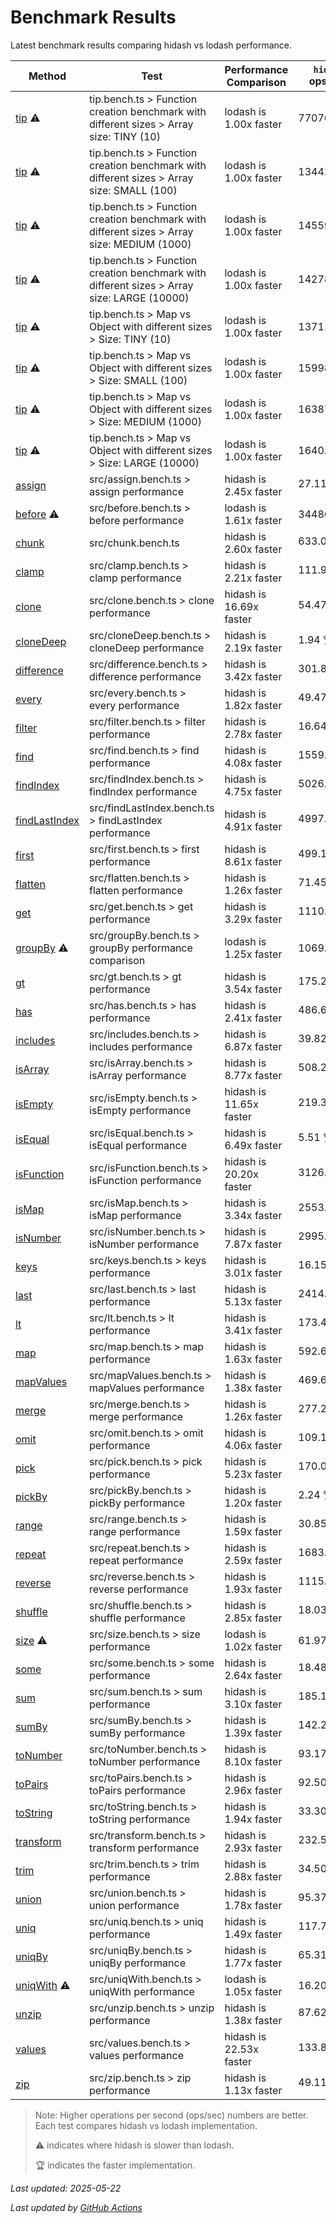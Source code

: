 # Benchmark Results

Latest benchmark results comparing hidash vs lodash performance.

| Method | Test | Performance Comparison | `hidash` ops/sec | `lodash@4.17.21` ops/sec |
|--------|------|----------------------|----------------|----------------|
| [tip](https://github.com/NaverPayDev/hidash/blob/main/src/tip.ts) ⚠️ | tip.bench.ts > Function creation benchmark with different sizes > Array size: TINY (10) | lodash is 1.00x faster | 7707690.41 | 7707690.41 🏆 |
| [tip](https://github.com/NaverPayDev/hidash/blob/main/src/tip.ts) ⚠️ | tip.bench.ts > Function creation benchmark with different sizes > Array size: SMALL (100) | lodash is 1.00x faster | 1344215.21 | 1344215.21 🏆 |
| [tip](https://github.com/NaverPayDev/hidash/blob/main/src/tip.ts) ⚠️ | tip.bench.ts > Function creation benchmark with different sizes > Array size: MEDIUM (1000) | lodash is 1.00x faster | 145592.78 | 145592.78 🏆 |
| [tip](https://github.com/NaverPayDev/hidash/blob/main/src/tip.ts) ⚠️ | tip.bench.ts > Function creation benchmark with different sizes > Array size: LARGE (10000) | lodash is 1.00x faster | 14278.68 | 14278.68 🏆 |
| [tip](https://github.com/NaverPayDev/hidash/blob/main/src/tip.ts) ⚠️ | tip.bench.ts > Map vs Object with different sizes > Size: TINY (10) | lodash is 1.00x faster | 1371167.21 | 1371167.21 🏆 |
| [tip](https://github.com/NaverPayDev/hidash/blob/main/src/tip.ts) ⚠️ | tip.bench.ts > Map vs Object with different sizes > Size: SMALL (100) | lodash is 1.00x faster | 159984.51 | 159984.51 🏆 |
| [tip](https://github.com/NaverPayDev/hidash/blob/main/src/tip.ts) ⚠️ | tip.bench.ts > Map vs Object with different sizes > Size: MEDIUM (1000) | lodash is 1.00x faster | 16387.08 | 16387.08 🏆 |
| [tip](https://github.com/NaverPayDev/hidash/blob/main/src/tip.ts) ⚠️ | tip.bench.ts > Map vs Object with different sizes > Size: LARGE (10000) | lodash is 1.00x faster | 1640.63 | 1640.63 🏆 |
| [assign](https://github.com/NaverPayDev/hidash/blob/main/src/assign.ts) | src/assign.bench.ts > assign performance | hidash is 2.45x faster | 27.11 🏆 | 11.07 |
| [before](https://github.com/NaverPayDev/hidash/blob/main/src/before.ts) ⚠️ | src/before.bench.ts > before performance | lodash is 1.61x faster | 344865.63 | 555744.61 🏆 |
| [chunk](https://github.com/NaverPayDev/hidash/blob/main/src/chunk.ts) | src/chunk.bench.ts | hidash is 2.60x faster | 633.00 🏆 | 243.35 |
| [clamp](https://github.com/NaverPayDev/hidash/blob/main/src/clamp.ts) | src/clamp.bench.ts > clamp performance | hidash is 2.21x faster | 111.98 🏆 | 50.57 |
| [clone](https://github.com/NaverPayDev/hidash/blob/main/src/clone.ts) | src/clone.bench.ts > clone performance | hidash is 16.69x faster | 54.47 🏆 | 3.26 |
| [cloneDeep](https://github.com/NaverPayDev/hidash/blob/main/src/cloneDeep.ts) | src/cloneDeep.bench.ts > cloneDeep performance | hidash is 2.19x faster | 1.94 🏆 | 0.88 |
| [difference](https://github.com/NaverPayDev/hidash/blob/main/src/difference.ts) | src/difference.bench.ts > difference performance | hidash is 3.42x faster | 301.86 🏆 | 88.30 |
| [every](https://github.com/NaverPayDev/hidash/blob/main/src/every.ts) | src/every.bench.ts > every performance | hidash is 1.82x faster | 49.47 🏆 | 27.12 |
| [filter](https://github.com/NaverPayDev/hidash/blob/main/src/filter.ts) | src/filter.bench.ts > filter performance | hidash is 2.78x faster | 16.64 🏆 | 5.99 |
| [find](https://github.com/NaverPayDev/hidash/blob/main/src/find.ts) | src/find.bench.ts > find performance | hidash is 4.08x faster | 1559.82 🏆 | 382.24 |
| [findIndex](https://github.com/NaverPayDev/hidash/blob/main/src/findIndex.ts) | src/findIndex.bench.ts > findIndex performance | hidash is 4.75x faster | 5026.40 🏆 | 1058.31 |
| [findLastIndex](https://github.com/NaverPayDev/hidash/blob/main/src/findLastIndex.ts) | src/findLastIndex.bench.ts > findLastIndex performance | hidash is 4.91x faster | 4997.17 🏆 | 1017.45 |
| [first](https://github.com/NaverPayDev/hidash/blob/main/src/first.ts) | src/first.bench.ts > first performance | hidash is 8.61x faster | 499.14 🏆 | 57.94 |
| [flatten](https://github.com/NaverPayDev/hidash/blob/main/src/flatten.ts) | src/flatten.bench.ts > flatten performance | hidash is 1.26x faster | 71.45 🏆 | 56.72 |
| [get](https://github.com/NaverPayDev/hidash/blob/main/src/get.ts) | src/get.bench.ts > get performance | hidash is 3.29x faster | 1110.54 🏆 | 337.47 |
| [groupBy](https://github.com/NaverPayDev/hidash/blob/main/src/groupBy.ts) ⚠️ | src/groupBy.bench.ts > groupBy performance comparison | lodash is 1.25x faster | 1069.65 | 1335.58 🏆 |
| [gt](https://github.com/NaverPayDev/hidash/blob/main/src/gt.ts) | src/gt.bench.ts > gt performance | hidash is 3.54x faster | 175.26 🏆 | 49.57 |
| [has](https://github.com/NaverPayDev/hidash/blob/main/src/has.ts) | src/has.bench.ts > has performance | hidash is 2.41x faster | 486.69 🏆 | 202.36 |
| [includes](https://github.com/NaverPayDev/hidash/blob/main/src/includes.ts) | src/includes.bench.ts > includes performance | hidash is 6.87x faster | 39.82 🏆 | 5.79 |
| [isArray](https://github.com/NaverPayDev/hidash/blob/main/src/isArray.ts) | src/isArray.bench.ts > isArray performance | hidash is 8.77x faster | 508.26 🏆 | 57.97 |
| [isEmpty](https://github.com/NaverPayDev/hidash/blob/main/src/isEmpty.ts) | src/isEmpty.bench.ts > isEmpty performance | hidash is 11.65x faster | 219.31 🏆 | 18.83 |
| [isEqual](https://github.com/NaverPayDev/hidash/blob/main/src/isEqual.ts) | src/isEqual.bench.ts > isEqual performance | hidash is 6.49x faster | 5.51 🏆 | 0.85 |
| [isFunction](https://github.com/NaverPayDev/hidash/blob/main/src/isFunction.ts) | src/isFunction.bench.ts > isFunction performance | hidash is 20.20x faster | 3126.96 🏆 | 154.79 |
| [isMap](https://github.com/NaverPayDev/hidash/blob/main/src/isMap.ts) | src/isMap.bench.ts > isMap performance | hidash is 3.34x faster | 2553.68 🏆 | 765.68 |
| [isNumber](https://github.com/NaverPayDev/hidash/blob/main/src/isNumber.ts) | src/isNumber.bench.ts > isNumber performance | hidash is 7.87x faster | 2995.31 🏆 | 380.78 |
| [keys](https://github.com/NaverPayDev/hidash/blob/main/src/keys.ts) | src/keys.bench.ts > keys performance | hidash is 3.01x faster | 16.15 🏆 | 5.37 |
| [last](https://github.com/NaverPayDev/hidash/blob/main/src/last.ts) | src/last.bench.ts > last performance | hidash is 5.13x faster | 2414.20 🏆 | 470.77 |
| [lt](https://github.com/NaverPayDev/hidash/blob/main/src/lt.ts) | src/lt.bench.ts > lt performance | hidash is 3.41x faster | 173.43 🏆 | 50.79 |
| [map](https://github.com/NaverPayDev/hidash/blob/main/src/map.ts) | src/map.bench.ts > map performance | hidash is 1.63x faster | 592.69 🏆 | 363.31 |
| [mapValues](https://github.com/NaverPayDev/hidash/blob/main/src/mapValues.ts) | src/mapValues.bench.ts > mapValues performance | hidash is 1.38x faster | 469.68 🏆 | 340.65 |
| [merge](https://github.com/NaverPayDev/hidash/blob/main/src/merge.ts) | src/merge.bench.ts > merge performance | hidash is 1.26x faster | 277.28 🏆 | 219.93 |
| [omit](https://github.com/NaverPayDev/hidash/blob/main/src/omit.ts) | src/omit.bench.ts > omit performance | hidash is 4.06x faster | 109.19 🏆 | 26.89 |
| [pick](https://github.com/NaverPayDev/hidash/blob/main/src/pick.ts) | src/pick.bench.ts > pick performance | hidash is 5.23x faster | 170.04 🏆 | 32.48 |
| [pickBy](https://github.com/NaverPayDev/hidash/blob/main/src/pickBy.ts) | src/pickBy.bench.ts > pickBy performance | hidash is 1.20x faster | 2.24 🏆 | 1.86 |
| [range](https://github.com/NaverPayDev/hidash/blob/main/src/range.ts) | src/range.bench.ts > range performance | hidash is 1.59x faster | 30.85 🏆 | 19.40 |
| [repeat](https://github.com/NaverPayDev/hidash/blob/main/src/repeat.ts) | src/repeat.bench.ts > repeat performance | hidash is 2.59x faster | 1683.82 🏆 | 650.05 |
| [reverse](https://github.com/NaverPayDev/hidash/blob/main/src/reverse.ts) | src/reverse.bench.ts > reverse performance | hidash is 1.93x faster | 1115.30 🏆 | 578.21 |
| [shuffle](https://github.com/NaverPayDev/hidash/blob/main/src/shuffle.ts) | src/shuffle.bench.ts > shuffle performance | hidash is 2.85x faster | 18.03 🏆 | 6.32 |
| [size](https://github.com/NaverPayDev/hidash/blob/main/src/size.ts) ⚠️ | src/size.bench.ts > size performance | lodash is 1.02x faster | 61.97 | 63.08 🏆 |
| [some](https://github.com/NaverPayDev/hidash/blob/main/src/some.ts) | src/some.bench.ts > some performance | hidash is 2.64x faster | 18.48 🏆 | 7.00 |
| [sum](https://github.com/NaverPayDev/hidash/blob/main/src/sum.ts) | src/sum.bench.ts > sum performance | hidash is 3.10x faster | 185.10 🏆 | 59.66 |
| [sumBy](https://github.com/NaverPayDev/hidash/blob/main/src/sumBy.ts) | src/sumBy.bench.ts > sumBy performance | hidash is 1.39x faster | 142.23 🏆 | 102.52 |
| [toNumber](https://github.com/NaverPayDev/hidash/blob/main/src/toNumber.ts) | src/toNumber.bench.ts > toNumber performance | hidash is 8.10x faster | 93.17 🏆 | 11.51 |
| [toPairs](https://github.com/NaverPayDev/hidash/blob/main/src/toPairs.ts) | src/toPairs.bench.ts > toPairs performance | hidash is 2.96x faster | 92.50 🏆 | 31.24 |
| [toString](https://github.com/NaverPayDev/hidash/blob/main/src/toString.ts) | src/toString.bench.ts > toString performance | hidash is 1.94x faster | 33.30 🏆 | 17.17 |
| [transform](https://github.com/NaverPayDev/hidash/blob/main/src/transform.ts) | src/transform.bench.ts > transform performance | hidash is 2.93x faster | 232.56 🏆 | 79.26 |
| [trim](https://github.com/NaverPayDev/hidash/blob/main/src/trim.ts) | src/trim.bench.ts > trim performance | hidash is 2.88x faster | 34.50 🏆 | 11.96 |
| [union](https://github.com/NaverPayDev/hidash/blob/main/src/union.ts) | src/union.bench.ts > union performance | hidash is 1.78x faster | 95.37 🏆 | 53.67 |
| [uniq](https://github.com/NaverPayDev/hidash/blob/main/src/uniq.ts) | src/uniq.bench.ts > uniq performance | hidash is 1.49x faster | 117.76 🏆 | 79.21 |
| [uniqBy](https://github.com/NaverPayDev/hidash/blob/main/src/uniqBy.ts) | src/uniqBy.bench.ts > uniqBy performance | hidash is 1.77x faster | 65.31 🏆 | 36.85 |
| [uniqWith](https://github.com/NaverPayDev/hidash/blob/main/src/uniqWith.ts) ⚠️ | src/uniqWith.bench.ts > uniqWith performance | lodash is 1.05x faster | 16.20 | 17.01 🏆 |
| [unzip](https://github.com/NaverPayDev/hidash/blob/main/src/unzip.ts) | src/unzip.bench.ts > unzip performance | hidash is 1.38x faster | 87.62 🏆 | 63.38 |
| [values](https://github.com/NaverPayDev/hidash/blob/main/src/values.ts) | src/values.bench.ts > values performance | hidash is 22.53x faster | 133.85 🏆 | 5.94 |
| [zip](https://github.com/NaverPayDev/hidash/blob/main/src/zip.ts) | src/zip.bench.ts > zip performance | hidash is 1.13x faster | 49.11 🏆 | 43.42 |

> Note: Higher operations per second (ops/sec) numbers are better. Each test compares hidash vs lodash implementation.
> 
> ⚠️ indicates where hidash is slower than lodash.
> 
> 🏆 indicates the faster implementation.


_Last updated: 2025-05-22_

*Last updated by [GitHub Actions](https://github.com/NaverPayDev/hidash/actions/runs/15176533744)*